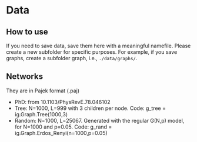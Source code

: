 # Data

## How to use
If you need to save data, save them here with a meaningful namefile. 
Please create a new subfolder for specific purposes.
For example, if you save graphs, create a subfolder graph, i.e., `./data/graphs/`.


## Networks
They are in Pajek format (.paj)
- PhD: from 10.1103/PhysRevE.78.046102
- Tree: N=1000, L=999 with 3 children per node. Code: g_tree = ig.Graph.Tree(1000,3)
- Random: N=1000, L=25067. Generated with the regular G(N,p) model, for N=1000 and p=0.05. Code: g_rand = ig.Graph.Erdos_Renyi(n=1000,p=0.05)

